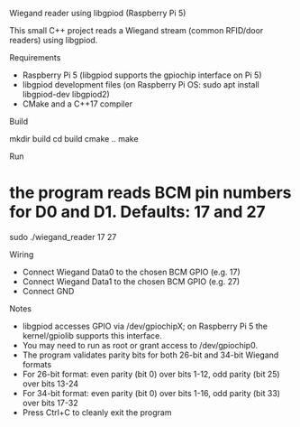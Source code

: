 Wiegand reader using libgpiod (Raspberry Pi 5)

This small C++ project reads a Wiegand stream (common RFID/door readers) using libgpiod.

Requirements
- Raspberry Pi 5 (libgpiod supports the gpiochip interface on Pi 5)
- libgpiod development files (on Raspberry Pi OS: sudo apt install libgpiod-dev libgpiod2)
- CMake and a C++17 compiler

Build

mkdir build
cd build
cmake ..
make

Run

# the program reads BCM pin numbers for D0 and D1. Defaults: 17 and 27
sudo ./wiegand_reader 17 27

Wiring
- Connect Wiegand Data0 to the chosen BCM GPIO (e.g. 17)
- Connect Wiegand Data1 to the chosen BCM GPIO (e.g. 27)
- Connect GND

Notes
- libgpiod accesses GPIO via /dev/gpiochipX; on Raspberry Pi 5 the kernel/gpiolib supports this interface.
- You may need to run as root or grant access to /dev/gpiochip0.
- The program validates parity bits for both 26-bit and 34-bit Wiegand formats
- For 26-bit format: even parity (bit 0) over bits 1-12, odd parity (bit 25) over bits 13-24
- For 34-bit format: even parity (bit 0) over bits 1-16, odd parity (bit 33) over bits 17-32
- Press Ctrl+C to cleanly exit the program
